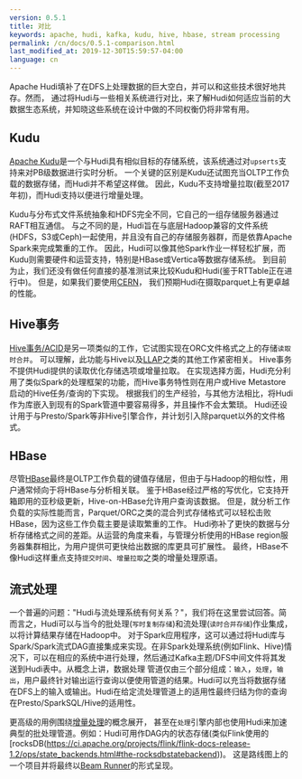 ```yaml
---
version: 0.5.1
title: 对比
keywords: apache, hudi, kafka, kudu, hive, hbase, stream processing
permalink: /cn/docs/0.5.1-comparison.html
last_modified_at: 2019-12-30T15:59:57-04:00
language: cn
---
```


Apache Hudi填补了在DFS上处理数据的巨大空白，并可以和这些技术很好地共存。然而，
通过将Hudi与一些相关系统进行对比，来了解Hudi如何适应当前的大数据生态系统，并知晓这些系统在设计中做的不同权衡仍将非常有用。

## Kudu

[Apache Kudu](https://kudu.apache.org)是一个与Hudi具有相似目标的存储系统，该系统通过对`upserts`支持来对PB级数据进行实时分析。
一个关键的区别是Kudu还试图充当OLTP工作负载的数据存储，而Hudi并不希望这样做。
因此，Kudu不支持增量拉取(截至2017年初)，而Hudi支持以便进行增量处理。

Kudu与分布式文件系统抽象和HDFS完全不同，它自己的一组存储服务器通过RAFT相互通信。
与之不同的是，Hudi旨在与底层Hadoop兼容的文件系统(HDFS，S3或Ceph)一起使用，并且没有自己的存储服务器群，而是依靠Apache Spark来完成繁重的工作。
因此，Hudi可以像其他Spark作业一样轻松扩展，而Kudu则需要硬件和运营支持，特别是HBase或Vertica等数据存储系统。
到目前为止，我们还没有做任何直接的基准测试来比较Kudu和Hudi(鉴于RTTable正在进行中)。
但是，如果我们要使用[CERN](https://db-blog.web.cern.ch/blog/zbigniew-baranowski/2017-01-performance-comparison-different-file-formats-and-storage-engines)，
我们预期Hudi在摄取parquet上有更卓越的性能。

## Hive事务

[Hive事务/ACID](https://cwiki.apache.org/confluence/display/Hive/Hive+Transactions)是另一项类似的工作，它试图实现在ORC文件格式之上的存储`读取时合并`。
可以理解，此功能与Hive以及[LLAP](https://cwiki.apache.org/confluence/display/Hive/LLAP)之类的其他工作紧密相关。
Hive事务不提供Hudi提供的读取优化存储选项或增量拉取。
在实现选择方面，Hudi充分利用了类似Spark的处理框架的功能，而Hive事务特性则在用户或Hive Metastore启动的Hive任务/查询的下实现。
根据我们的生产经验，与其他方法相比，将Hudi作为库嵌入到现有的Spark管道中要容易得多，并且操作不会太繁琐。
Hudi还设计用于与Presto/Spark等非Hive引擎合作，并计划引入除parquet以外的文件格式。

## HBase

尽管[HBase](https://hbase.apache.org)最终是OLTP工作负载的键值存储层，但由于与Hadoop的相似性，用户通常倾向于将HBase与分析相关联。
鉴于HBase经过严格的写优化，它支持开箱即用的亚秒级更新，Hive-on-HBase允许用户查询该数据。 但是，就分析工作负载的实际性能而言，Parquet/ORC之类的混合列式存储格式可以轻松击败HBase，因为这些工作负载主要是读取繁重的工作。
Hudi弥补了更快的数据与分析存储格式之间的差距。从运营的角度来看，与管理分析使用的HBase region服务器集群相比，为用户提供可更快给出数据的库更具可扩展性。
最终，HBase不像Hudi这样重点支持`提交时间`、`增量拉取`之类的增量处理原语。

## 流式处理

一个普遍的问题："Hudi与流处理系统有何关系？"，我们将在这里尝试回答。简而言之，Hudi可以与当今的批处理(`写时复制存储`)和流处理(`读时合并存储`)作业集成，以将计算结果存储在Hadoop中。
对于Spark应用程序，这可以通过将Hudi库与Spark/Spark流式DAG直接集成来实现。在非Spark处理系统(例如Flink、Hive)情况下，可以在相应的系统中进行处理，然后通过Kafka主题/DFS中间文件将其发送到Hudi表中。从概念上讲，数据处理
管道仅由三个部分组成：`输入`，`处理`，`输出`，用户最终针对输出运行查询以便使用管道的结果。Hudi可以充当将数据存储在DFS上的输入或输出。Hudi在给定流处理管道上的适用性最终归结为你的查询在Presto/SparkSQL/Hive的适用性。

更高级的用例围绕[增量处理](https://www.oreilly.com/ideas/ubers-case-for-incremental-processing-on-hadoop)的概念展开，
甚至在`处理`引擎内部也使用Hudi来加速典型的批处理管道。例如：Hudi可用作DAG内的状态存储(类似Flink使用的[rocksDB(https://ci.apache.org/projects/flink/flink-docs-release-1.2/ops/state_backends.html#the-rocksdbstatebackend))。
这是路线图上的一个项目并将最终以[Beam Runner](https://issues.apache.org/jira/browse/HUDI-60)的形式呈现。
